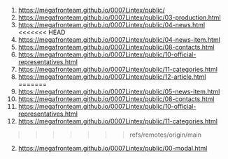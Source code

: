 1. <https://megafronteam.github.io/0007Lintex/public/>
2. <https://megafronteam.github.io/0007Lintex/public/03-production.html>
2. <https://megafronteam.github.io/0007Lintex/public/04-news.html>
<<<<<<< HEAD
2. <https://megafronteam.github.io/0007Lintex/public/04-news-item.html>
2. <https://megafronteam.github.io/0007Lintex/public/08-contacts.html>
2. <https://megafronteam.github.io/0007Lintex/public/10-official-representatives.html>
2. <https://megafronteam.github.io/0007Lintex/public/11-categories.html>
2. <https://megafronteam.github.io/0007Lintex/public/12-article.html>
=======
2. <https://megafronteam.github.io/0007Lintex/public/05-news-item.html>
2. <https://megafronteam.github.io/0007Lintex/public/08-contacts.html>
2. <https://megafronteam.github.io/0007Lintex/public/10-official-representatives.html>
2. <https://megafronteam.github.io/0007Lintex/public/11-categories.html>
>>>>>>> refs/remotes/origin/main
2. <https://megafronteam.github.io/0007Lintex/public/00-modal.html>